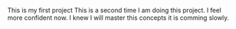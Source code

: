 This is my first project
This is a second time I am doing this project. I feel more confident now.
 I knew I will master this concepts it is comming slowly.
 